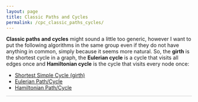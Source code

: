 ```yaml
---
layout: page
title: Classic Paths and Cycles
permalink: /cpc_classic_paths_cycles/
---
```


**Classic paths and cycles** might sound a little too generic, however I want to put the following algorithms in the same group even if they do not have anything in common, simply because it seems more natural. So, the **girth** is the shortest cycle in a graph, the **Eulerian cycle** is a cycle that visits all edges once and **Hamiltonian cycle** is the cycle that visits every node once:
* <a href="/cpc_girth/"> Shortest Simple Cycle (girth) </a>
* <a href="/cpc_eulerian/"> Eulerian Path/Cycle </a>
* <a href="/cpc_hamiltonian/"> Hamiltonian Path/Cycle </a>

<hr style="height:1px; border:none; color:#ccc; background-color:#ccc;">
